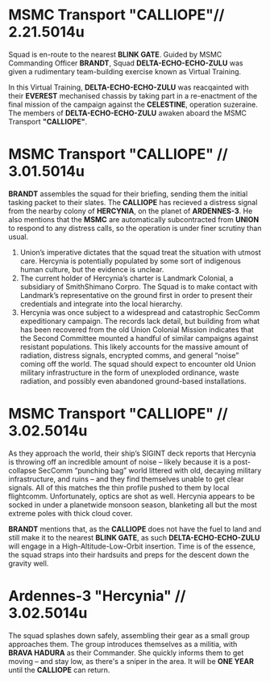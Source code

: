 # MSMC Transport "CALLIOPE"// 2.21.5014u
Squad is en-route to the  nearest **BLINK GATE**. Guided by MSMC Commanding Officer **BRANDT**, Squad **DELTA-ECHO-ECHO-ZULU** was given a rudimentary team-building exercise known as Virtual Training. 

In this Virtual Training, **DELTA-ECHO-ECHO-ZULU** was reacqainted with their **EVEREST** mechanised chassis by taking part in a re-enactment of the final mission of the campaign against the **CELESTINE**, operation suzeraine. The members of **DELTA-ECHO-ECHO-ZULU** awaken aboard the MSMC Transport **"CALLIOPE"**.

# MSMC Transport "CALLIOPE" // 3.01.5014u

**BRANDT** assembles the squad for their briefing, sending them the initial tasking packet to their slates. The **CALLIOPE** has recieved a distress signal from the nearby colony of **HERCYNIA**, on the planet of **ARDENNES-3**. He also mentions that the **MSMC** are automatically subcontracted from **UNION** to respond to any distress calls, so the operation is under finer scrutiny than usual.

1. Union’s imperative dictates that the squad treat the situation with utmost care. Hercynia is potentially populated by some sort of indigenous human culture, but the evidence is unclear.
2. The current holder of Hercynia’s charter is Landmark Colonial, a subsidiary of SmithShimano Corpro. The Squad is to make contact with Landmark’s representative on the ground first in order to present their credentials and integrate into the local hierarchy.
3. Hercynia was once subject to a widespread and catastrophic SecComm expeditionary campaign. The records lack detail, but building from what has been recovered from the old Union Colonial Mission indicates that the Second Committee mounted a handful of similar campaigns against resistant populations. This likely accounts for the massive amount of radiation, distress signals, encrypted comms, and general “noise” coming off the world. The squad should expect to encounter old Union military infrastructure in the form of unexploded ordinance, waste radiation, and possibly even abandoned ground-based installations.

# MSMC Transport "CALLIOPE" // 3.02.5014u

As they approach the world, their ship’s SIGINT deck reports that Hercynia is throwing off an incredible amount of noise – likely because it is a post-collapse SecComm “punching bag” world littered with old, decaying military infrastructure, and ruins – and they find themselves unable to get clear signals. All of this matches the thin profile pushed to them by local flightcomm. Unfortunately, optics are shot as well. Hercynia appears to be socked in under a planetwide monsoon season, blanketing all but the most extreme poles with thick cloud cover.

 **BRANDT** mentions that, as the **CALLIOPE** does not have the fuel to land and still make it to the nearest **BLINK GATE**, as such **DELTA-ECHO-ECHO-ZULU** will engage in a High-Altitude-Low-Orbit insertion. Time is of the essence, the squad straps into their hardsuits and preps for the descent down the gravity well. 

# Ardennes-3 "Hercynia" // 3.02.5014u


The squad splashes down safely, assembling their gear as a small group approaches them. The group introduces themselves as a militia, with **BRAVA HADURA** as their Commander. She quickly informs them to get moving – and stay low, as there's a sniper in the area. It will be **ONE YEAR** until the **CALLIOPE** can return.